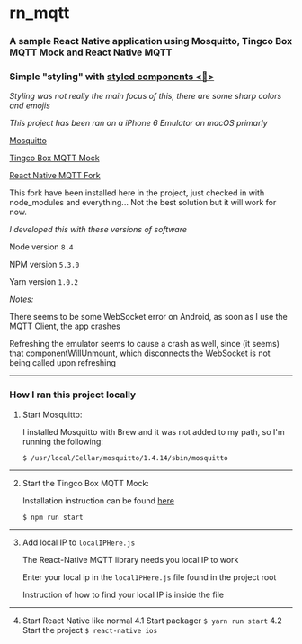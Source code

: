 # rn_mqtt
### A sample React Native application using Mosquitto, Tingco Box MQTT Mock and React Native MQTT
### Simple "styling" with [styled components <💅>](https://www.styled-components.com/)
*Styling was not really the main focus of this, there are some sharp colors and emojis*


*This project has been ran on a iPhone 6 Emulator on macOS primarly*

[Mosquitto](https://mosquitto.org/)

[Tingco Box MQTT Mock](https://github.com/Tingcore/mqtt-mock)

[React Native MQTT Fork](https://github.com/Tingcore/react-native-mqtt)

This fork have been installed here in the project, just checked in with node_modules and everything... Not the best solution but it will work for now.

*I developed this with these versions of software*

Node version `8.4`

NPM version `5.3.0`

Yarn version `1.0.2`

*Notes:*

There seems to be some WebSocket error on Android, as soon as I use the MQTT Client, the app crashes

Refreshing the emulator seems to cause a crash as well, since (it seems) that componentWillUnmount, which disconnects the WebSocket is not being called upon refreshing


---

### How I ran this project locally

1. Start Mosquitto:

   I installed Mosquitto with Brew and it was not added to my path, so I'm running the following:

   `$ /usr/local/Cellar/mosquitto/1.4.14/sbin/mosquitto`

---

2. Start the Tingco Box MQTT Mock:

   Installation instruction can be found [here](https://github.com/Tingcore/mqtt-mock)

   `$ npm run start`

---

3. Add local IP to `localIPHere.js`

   The React-Native MQTT library needs you local IP to work

   Enter your local ip in the `localIPHere.js` file found in the project root

   Instruction of how to find your local IP is inside the file

---

4. Start React Native like normal
   4.1 Start packager
   `$ yarn run start`
   4.2 Start the project
   `$ react-native ios`

